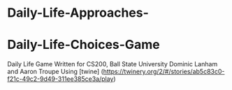 # Daily-Life-Approaches-

# Daily-Life-Choices-Game

Daily Life Game
Written for CS200, Ball State University
Dominic Lanham and Aaron Troupe
Using [twine] (https://twinery.org/2/#/stories/ab5c83c0-f21c-49c2-9d49-311ee385ce3a/play)
